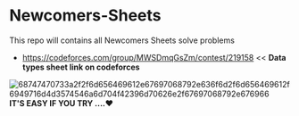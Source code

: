 # Newcomers-Sheets
This repo will contains all Newcomers Sheets solve problems
* https://codeforces.com/group/MWSDmqGsZm/contest/219158 << **Data types sheet link on codeforces**


![68747470733a2f2f6d656469612e67697068792e636f6d2f6d656469612f6949716d4d3574546a6d704f42396d70626e2f67697068792e676966](https://user-images.githubusercontent.com/103429590/222480699-30bc1b97-8ec8-4744-be7d-05242cd21556.gif.)
**IT'S EASY IF YOU TRY ....❤️**

